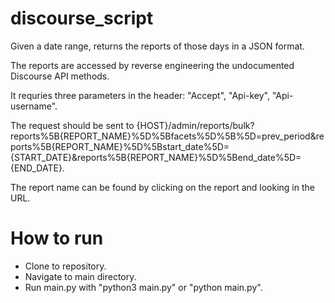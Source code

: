 # discourse_script
Given a date range, returns the reports of those days in a JSON format. 

The reports are accessed by reverse engineering the undocumented Discourse API methods. 

It requries three parameters in the header: "Accept", "Api-key", "Api-username". 

The request should be sent to {HOST}/admin/reports/bulk?reports%5B{REPORT_NAME}%5D%5Bfacets%5D%5B%5D=prev_period&reports%5B{REPORT_NAME}%5D%5Bstart_date%5D={START_DATE}&reports%5B{REPORT_NAME}%5D%5Bend_date%5D={END_DATE}. 

The report name can be found by clicking on the report and looking in the URL.

# How to run
* Clone to repository.
* Navigate to main directory.
* Run main.py with "python3 main.py" or "python main.py".
